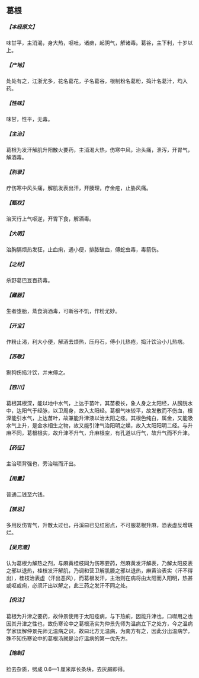 ## 葛根

##### 【本经原文】
味甘平，主消渴，身大热，呕吐，诸痹，起阴气，解诸毒。葛谷，主下利，十岁以上。
##### 【产地】
处处有之，江浙尤多，花名葛花，子名葛谷，根制粉名葛粉，捣汁名葛汁，均入药。
##### 【性味】
味甘，性平，无毒。
##### 【主治】
葛根为发汗解肌升阳散火要药，主消渴大热，伤寒中风，治头痛，泄泻，开胃气，解酒毒。
##### 【别录】
疗伤寒中风头痛，解肌发表出汗，开腠理，疗金疮，止胁风痛。
##### 【甄权】
治天行上气呕逆，开胃下食，解酒毒。
##### 【大明】
治胸膈烦热发狂，止血痢，通小便，排脓破血，傅蛇虫毒，毒箭伤。
##### 【之材】
杀野葛巴豆百药毒。
##### 【藏器】
生者堕胎，蒸食消酒毒，可断谷不饥，作粉尤妙。
##### 【开宝】
作粉止渴，利大小便，解酒去烦热，压丹石，傅小儿热疮，捣汁饮治小儿热痞。
##### 【苏敬】
猘狗伤捣汁饮，并末傅之。
##### 【容川】
葛根其根深，能以地中水气，上达于苗叶，其苗极长，象人身之太阳经，从膀胱水中，达阳气于经脉，以卫周身，故入太阳经。葛根气味较平，故发散而不伤血，根深能引水气，上达苗叶，故兼能升津液以治太阳之痉。其根色纯白，属金，又能吸水气上升，是金水相生之物，故又能引津气治阳明之燥，故入太阳阳明二经。与升麻不同，葛根根实，故升津不升气，升麻根空，有孔道以行气，故升气而不升津。
##### 【药征】
主治项背强也，旁治喘而汗出。
##### 【用量】
普通二钱至六钱。
##### 【禁忌】
多用反伤胃气，升散太过也，丹溪曰已见红密点，不可服葛根升麻，恐表虚反增斑烂。
##### 【吴克潜】
认为葛根为解热之剂，与麻黄桂枝同为伤寒要药，然麻黄发汗解表，乃解太阳皮表之邪以退热，桂枝发汗解肌，乃调和营卫解肌腠之邪以退热，麻黄治表实（汗不得出），桂枝治表虚（汗出恶风），而葛根发汗，主治则在病将由太阳而入阳明，热甚或呕或痢，必须汗出以解之，此三药之发汗不同之处。
##### 【倪注】
葛根为升津之要药，故仲景使用于太阳痉病，与下热痢，因能升津也，口噤用之也因其升津之性也，故伤寒论中之葛根汤实为仲景先师为温病立下之处方，今之温病学家误解仲景先师无温病之识，故曰北方无温病，为南方有之，因此分出温病学，殊不知伤寒论中的葛根汤就是治疗温病的第一优先方。
##### 【炮制】
捡去杂质，劈成 0.6—1 厘米厚长条块，去灰屑即得。